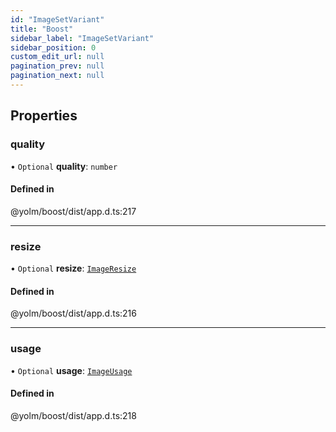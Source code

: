 ```yaml
---
id: "ImageSetVariant"
title: "Boost"
sidebar_label: "ImageSetVariant"
sidebar_position: 0
custom_edit_url: null
pagination_prev: null
pagination_next: null
---
```


## Properties

### quality

• `Optional` **quality**: `number`

#### Defined in

@yolm/boost/dist/app.d.ts:217

___

### resize

• `Optional` **resize**: [`ImageResize`](yom.ImageResize.md)

#### Defined in

@yolm/boost/dist/app.d.ts:216

___

### usage

• `Optional` **usage**: [`ImageUsage`](../modules.md#imageusage)

#### Defined in

@yolm/boost/dist/app.d.ts:218
